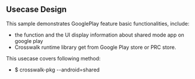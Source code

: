 ## Usecase Design

This sample demonstrates GooglePlay feature basic functionalities, include:

* the function and the UI display information about shared mode app on google play
* Crosswalk runtime library get from Google Play store or PRC store.

This usecase covers following method:

* $ crosswalk-pkg --android=shared
